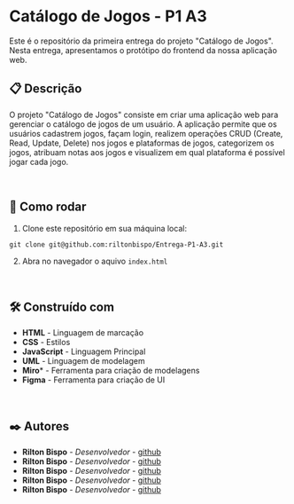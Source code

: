 # Catálogo de Jogos - P1 A3

Este é o repositório da primeira entrega do projeto "Catálogo de Jogos". Nesta entrega, apresentamos o protótipo do frontend da nossa aplicação web.

## 📋 Descrição

O projeto "Catálogo de Jogos" consiste em criar uma aplicação web para gerenciar o catálogo de jogos de um usuário. A aplicação permite que os usuários cadastrem jogos, façam login, realizem operações CRUD (Create, Read, Update, Delete) nos jogos e plataformas de jogos, categorizem os jogos, atribuam notas aos jogos e visualizem em qual plataforma é possível jogar cada jogo.

&nbsp;
&nbsp;
## 🔧 Como rodar 

1. Clone este repositório em sua máquina local:

```
git clone git@github.com:riltonbispo/Entrega-P1-A3.git
```

2. Abra no navegador o aquivo `index.html`

&nbsp;
&nbsp;
## 🛠️ Construído com

* **HTML** - Linguagem de marcação
* **CSS** - Estilos
* **JavaScript** - Linguagem Principal
* **UML** - Linguagem de modelagem
* **Miro*** - Ferramenta para criação de modelagens
* **Figma** - Ferramenta para criação de UI


&nbsp;
&nbsp;
## ✒️ Autores

* **Rilton Bispo** - *Desenvolvedor* - [github](https://github.com/riltonbispo)
* **Rilton Bispo** - *Desenvolvedor* - [github](https://github.com/riltonbispo)
* **Rilton Bispo** - *Desenvolvedor* - [github](https://github.com/riltonbispo)
* **Rilton Bispo** - *Desenvolvedor* - [github](https://github.com/riltonbispo)
* **Rilton Bispo** - *Desenvolvedor* - [github](https://github.com/riltonbispo)
